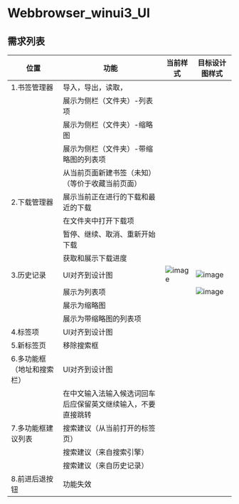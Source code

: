 # Webbrowser_winui3_UI

## 需求列表


| 位置 | 功能 | 当前样式 | 目标设计图样式 |
| ------------- | ------------- |------------- |------------- |
| 1.书签管理器 | 导入，导出，读取，| 
|  | 展示为侧栏（文件夹）-列表项 |
|  | 展示为侧栏（文件夹）-缩略图 |
|  | 展示为侧栏（文件夹）-带缩略图的列表项 |
|  | 从当前页面新建书签（未知）（等价于收藏当前页面） |
| 2.下载管理器| 展示当前正在进行的下载和最近的下载
|  | 在文件夹中打开下载项 |
|  | 暂停、继续、取消、重新开始下载 |
|  | 获取和展示下载进度 |
| 3.历史记录| UI对齐到设计图 | ![image](https://user-images.githubusercontent.com/6630660/230349278-b37e5ff6-8b77-487d-8eee-38c562975e27.png) | ![image](https://user-images.githubusercontent.com/6630660/230348799-dc039034-561b-43bf-a5cf-839d3530e07b.png)
|  | 展示为列表项 |   | ![image](https://user-images.githubusercontent.com/6630660/230348799-dc039034-561b-43bf-a5cf-839d3530e07b.png)
|  | 展示为缩略图 |
|  | 展示为带缩略图的列表项 |
| 4.标签项| UI对齐到设计图 |
| 5.新标签页 |移除搜索框|
| 6.多功能框（地址和搜索栏） |UI对齐到设计图| 
|  |在中文输入法输入候选词回车后应保留英文继续输入，不要直接跳转| 
| 7.多功能框建议列表 |搜索建议（从当前打开的标签页）|
|  | 搜索建议（来自搜索引擎） |
|  | 搜索建议（来自历史记录） |
| 8.前进后退按钮 |功能失效|
